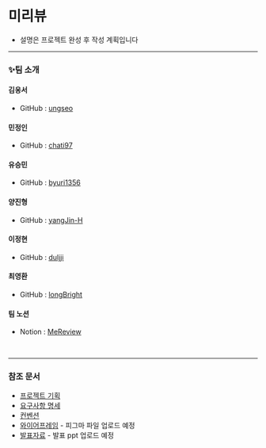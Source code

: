 # 미리뷰

 - 설명은 프로젝트 완성 후 작성 계획입니다

---

### ✨팀 소개
#### 김웅서
- GitHub : [ungseo](https://github.com/ungseo)
#### 민정인
- GitHub : [chati97](https://github.com/chati97)
#### 유승민
- GitHub : [byuri1356](https://github.com/byuri1356)
#### 양진형
- GitHub : [yangJin-H](https://github.com/yangJin-H)
#### 이정현
- GitHub : [duljji](https://github.com/duljji)
#### 최영환
- GitHub : [longBright](https://github.com/longBright)
#### 팀 노션
- Notion : [MeReview](https://spark-band-571.notion.site/41934e8ca4b447dda013fbf903684423?pvs=4)
  
<br>

---


### 참조 문서

 - [프로젝트 기획](./mereview-docs/ProjectPlan.md)
 - [요구사항 명세](./mereview-docs/Requirement.md)
 - [컨벤션](./mereview-docs/Convention.md)
 - [와이어프레임]() - 피그마 파일 업로드 예정
 - [발표자료]() - 발표 ppt 업로드 예정

